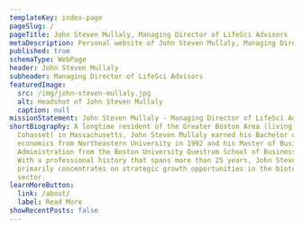 ```yaml
---
templateKey: index-page
pageSlug: /
pageTitle: John Steven Mullaly, Managing Director of LifeSci Advisors
metaDescription: Personal website of John Steven Mullaly, Managing Director of LifeSci Advisors.
published: true
schemaType: WebPage
header: John Steven Mullaly
subheader: Managing Director of LifeSci Advisors
featuredImage:
  src: /img/john-steven-mullaly.jpg
  alt: Headshot of John Steven Mullaly
  caption: null
missionStatement: John Steven Mullaly - Managing Director of LifeSci Advisors
shortBiography: A longtime resident of the Greater Boston Area (living in
  Cohasset) in Massachusetts, John Steven Mullaly earned his Bachelor of Arts in
  economics from Northeastern University in 1992 and his Master of Business
  Administration from the Boston University Questrom School of Business in 1999.
  With a professional history that spans more than 25 years, John Steven Mullaly
  primarily concentrates on strategic growth opportunities in the biotechnology
  sector.
learnMoreButton:
  link: /about/
  label: Read More
showRecentPosts: false
---
```

